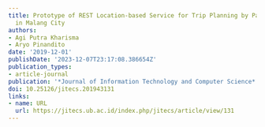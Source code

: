 ```yaml
---
title: Prototype of REST Location-based Service for Trip Planning by Paratransit (Mikrolet)
  in Malang City
authors:
- Agi Putra Kharisma
- Aryo Pinandito
date: '2019-12-01'
publishDate: '2023-12-07T23:17:08.386654Z'
publication_types:
- article-journal
publication: '*Journal of Information Technology and Computer Science*'
doi: 10.25126/jitecs.201943131
links:
- name: URL
  url: https://jitecs.ub.ac.id/index.php/jitecs/article/view/131
---
```

